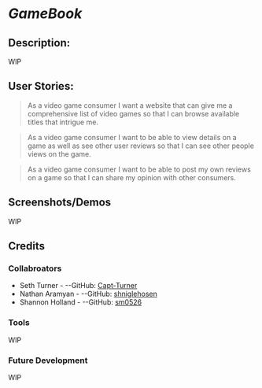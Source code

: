 # ***GameBook***

## Description:

WIP

## User Stories:

>As a video game consumer I want a website that can give me a comprehensive list of video games so that I can browse available titles that intrigue me.

>As a video game consumer I want to be able to view details on a game as well as see other user reviews so that I can see other people views on the game.

>As a video game consumer I want to be able to post my own reviews on a game so that I can share my opinion with other consumers.

## Screenshots/Demos

WIP

## Credits

### Collabroators

* Seth Turner - --GitHub: [Capt-Turner](https://github.com/Capt-Turner)
* Nathan Aramyan - --GitHub: [shniglehosen](https://github.com/shniglehosen)
* Shannon Holland - --GitHub: [sm0526](https://github.com/sm0526)

### Tools

WIP

### Future Development

WIP